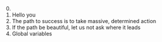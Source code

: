 0. <o>
1. Hello you
2. The path to success is to take massive, determined action
3. If the path be beautiful, let us not ask where it leads
4. Global variables
